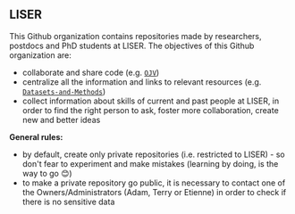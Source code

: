 ## LISER 

This Github organization contains repositories made by researchers, postdocs and PhD students at LISER. 
The objectives of this Github organization are: 
* collaborate and share code (e.g. [`OJV`](https://github.com/Liser-Lu/OJV))  
* centralize all the information and links to relevant resources (e.g. [`Datasets-and-Methods`](https://github.com/Liser-Lu/Datasets-and-Methods)) 
* collect information about skills of current and past people at LISER, in order to find the right person to ask, foster more collaboration, create new and better ideas

**General rules:**
* by default, create only private repositories (i.e. restricted to LISER) - so don't fear to experiment and make mistakes (learning by doing, is the way to go :blush:)
* to make a private repository go public, it is necessary to contact one of the Owners/Administrators (Adam, Terry or Etienne) in order to check if there is no sensitive data

